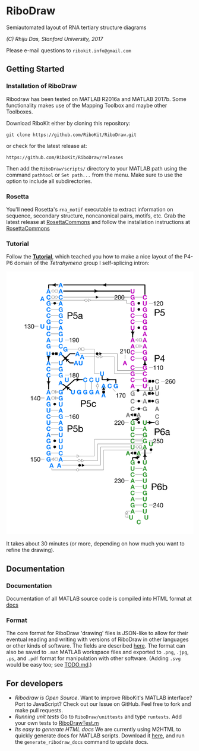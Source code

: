 # RiboDraw
Semiautomated layout of RNA tertiary structure diagrams

_(C) Rhiju Das, Stanford University, 2017_

Please e-mail questions to `ribokit.info@gmail.com`

## Getting Started
### Installation of RiboDraw
Ribodraw has been tested on MATLAB R2016a and MATLAB 2017b. 
Some functionality makes use of the Mapping Toolbox and maybe other Toolboxes.

Download RiboKit either by cloning this repository:
```
git clone https://github.com/RiboKit/RiboDraw.git 
```
or check for the latest release at:
```
https://github.com/RiboKit/RiboDraw/releases
```

Then add the `RiboDraw/scripts/` directory  to your MATLAB path using the command `pathtool` or `Set path...` from the menu. Make sure to use the option to include all subdirectories.

### Rosetta
You'll need Rosetta's `rna_motif` executable to extract information on sequence, secondary structure, noncanonical pairs, motifs, etc. Grab the latest release at [RosettaCommons](https://www.rosettacommons.org/software) and follow the installation instructions at [RosettaCommons](https://www.rosettacommons.org/docs/latest/build_documentation/Build-Documentation)

### Tutorial
Follow the [**Tutorial**](tutorial/tutorial.md), which teached you how to make a nice layout of the P4-P6 domain of the *Tetrahymena* group I self-splicing intron:

![1gidA RiboDraw drawing](tutorial/images/1gidA_drawing.png)

It takes about 30 minutes (or more, depending on how much you want to refine the drawing).

## Documentation
### Documentation
Documentation of all MATLAB source code is compiled into HTML format at [docs](scripts/docs/index.html)

### Format
The core format for RiboDraw 'drawing' files is JSON-like to allow for their eventual reading and writing with versions of RiboDraw in other languages or other kinds of software. The fields are described [here](drawing_format.md). The format can also be saved to `.mat` MATLAB workspace files and exported to `.png`, `.jpg`, `.ps`, and `.pdf` format for manipulation with other software. (Adding `.svg` would be easy too; see [TODO.md](TODO.md).)


## For developers
* *Ribodraw is Open Source*. Want to improve RiboKit's MATLAB interface? Port to JavaScript? Check out our Issue on GitHub. Feel free to fork and make pull requests. 
* *Running unit tests* Go to `RiboDraw/unittests` and type `runtests`. Add your own tests to [RiboDrawTest.m](unittests/RiboDrawTest.m)
* *Its easy to generate HTML docs* We are currently using M2HTML to quickly generate docs for MATLAB scripts. Download it [here](https://www.artefact.tk/software/matlab/m2html/), and run the
`generate_ribodraw_docs` command to update docs.
